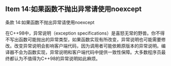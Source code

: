 ## Item 14:如果函数不抛出异常请使用noexcept
条款 14:如果函数不抛出异常请使用noexcept

在C++98中，异常说明（exception specifications）是喜怒无常的野兽。你不得不写出函数可能抛出的异常类型，如果函数实现有所改变，异常说明也可能需要修改。改变异常说明会影响客户端代码，因为调用者可能依赖原版本的异常说明。编译器不会为函数实现，异常说明和客户端代码中提供一致性保障。大多数程序员最终都认为不值得为C++98的异常说明如此麻烦。
